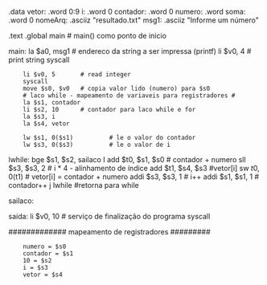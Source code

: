 .data
vetor: .word 0:9
i:  .word 0
contador: .word 0
numero: .word
soma: .word 0
nomeArq: .asciiz "resultado.txt"
msg1: .asciiz "Informe um número"

.text
.global main 			# main() como ponto de inicio

main:	la $a0, msg1	# endereco da string a ser impressa (printf)
		li $v0, 4		# print string
		syscall

		li $v0, 5		# read integer
		syscall
		move $s0, $v0	# copia valor lido (numero) para $s0
		# laco while - mapeamento de variaveis para registradores #
		la $s1, contador
		li $s2, 10 		# contador para laco while e for
		la $s3, i
		la $s4, vetor
		
		lw $s1, 0($s1) 			# le o valor do contador
		lw $s3, 0($s3)			# le o valor de i

lwhile: bge $s1, $s2, sailaco I
		add $t0, $s1, $s0		# contador + numero
		sll $s3, $s3, 2			# i * 4 - alinhamento de índice
		add $t1, $s4, $s3 		#vetor[i]
		sw $t0, 0($t1)			# vetor[i] = contador + numero
		addi $s3, $s3, 1		# i++
		addi $s1, $s1, 1		# contador++
		j lwhile				#retorna para while

sailaco: 




saída:	li $v0, 10		# serviço de finalização do programa
		syscall 

















#############  mapeamento de registradores #########

		numero = $s0
		contador = $s1
		10 = $s2
		i = $s3
		vetor = $s4
